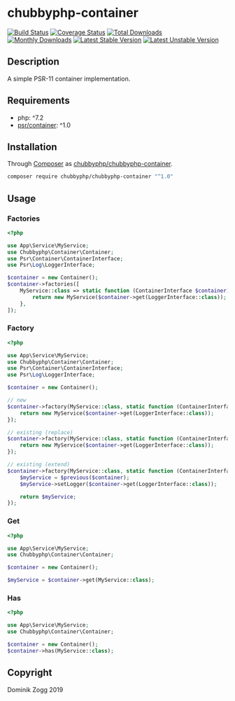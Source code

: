 # chubbyphp-container

[![Build Status](https://api.travis-ci.org/chubbyphp/chubbyphp-container.png?branch=master)](https://travis-ci.org/chubbyphp/chubbyphp-container)
[![Coverage Status](https://coveralls.io/repos/github/chubbyphp/chubbyphp-container/badge.svg?branch=master)](https://coveralls.io/github/chubbyphp/chubbyphp-container?branch=master)
[![Total Downloads](https://poser.pugx.org/chubbyphp/chubbyphp-container/downloads.png)](https://packagist.org/packages/chubbyphp/chubbyphp-container)
[![Monthly Downloads](https://poser.pugx.org/chubbyphp/chubbyphp-container/d/monthly)](https://packagist.org/packages/chubbyphp/chubbyphp-container)
[![Latest Stable Version](https://poser.pugx.org/chubbyphp/chubbyphp-container/v/stable.png)](https://packagist.org/packages/chubbyphp/chubbyphp-container)
[![Latest Unstable Version](https://poser.pugx.org/chubbyphp/chubbyphp-container/v/unstable)](https://packagist.org/packages/chubbyphp/chubbyphp-container)

## Description

A simple PSR-11 container implementation.

## Requirements

 * php: ^7.2
 * [psr/container][2]: ^1.0

## Installation

Through [Composer](http://getcomposer.org) as [chubbyphp/chubbyphp-container][1].

```sh
composer require chubbyphp/chubbyphp-container "^1.0"
```

## Usage

### Factories

```php
<?php

use App\Service\MyService;
use Chubbyphp\Container\Container;
use Psr\Container\ContainerInterface;
use Psr\Log\LoggerInterface;

$container = new Container();
$container->factories([
    MyService::class => static function (ContainerInterface $container) {
        return new MyService($container->get(LoggerInterface::class));
    },
]);
```

### Factory


```php
<?php

use App\Service\MyService;
use Chubbyphp\Container\Container;
use Psr\Container\ContainerInterface;
use Psr\Log\LoggerInterface;

$container = new Container();

// new
$container->factory(MyService::class, static function (ContainerInterface $container) {
    return new MyService($container->get(LoggerInterface::class));
});

// existing (replace)
$container->factory(MyService::class, static function (ContainerInterface $container) {
    return new MyService($container->get(LoggerInterface::class));
});

// existing (extend)
$container->factory(MyService::class, static function (ContainerInterface $container, callable $previous) {
    $myService = $previous($container);
    $myService->setLogger($container->get(LoggerInterface::class));

    return $myService;
});
```

### Get

```php
<?php

use App\Service\MyService;
use Chubbyphp\Container\Container;

$container = new Container();

$myService = $container->get(MyService::class);
```

### Has

```php
<?php

use App\Service\MyService;
use Chubbyphp\Container\Container;

$container = new Container();
$container->has(MyService::class);
```

## Copyright

Dominik Zogg 2019

[1]: https://packagist.org/packages/chubbyphp/chubbyphp-container

[2]: https://packagist.org/packages/psr/container
